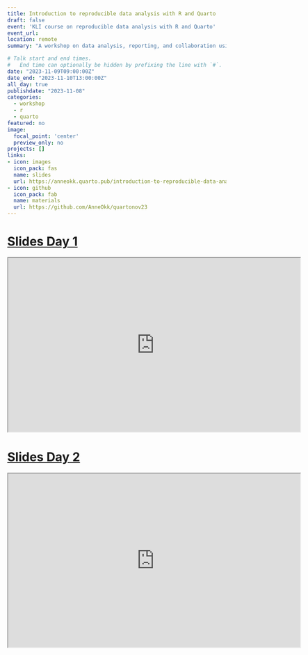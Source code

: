 ```yaml
---
title: Introduction to reproducible data analysis with R and Quarto
draft: false
event: 'KLI course on reproducible data analysis with R and Quarto'
event_url: 
location: remote
summary: "A workshop on data analysis, reporting, and collaboration using R and Quarto."

# Talk start and end times.
#   End time can optionally be hidden by prefixing the line with `#`.
date: "2023-11-09T09:00:00Z"
date_end: "2023-11-10T13:00:00Z"
all_day: true
publishdate: "2023-11-08"
categories:
  - workshop
  - r 
  - quarto
featured: no
image:
  focal_point: 'center'
  preview_only: no
projects: []
links:
- icon: images
  icon_pack: fas
  name: slides
  url: https://anneokk.quarto.pub/introduction-to-reproducible-data-analysis-with-r-and-quarto/#/title-slide
- icon: github
  icon_pack: fab
  name: materials
  url: https://github.com/AnneOkk/quartonov23
---
```


# [Slides Day 1](https://anneokk.quarto.pub/introduction-to-reproducible-data-analysis-with-r-and-quarto/#/title-slide)

<iframe src="https://anneokk.quarto.pub/introduction-to-reproducible-data-analysis-with-r-and-quarto/#/title-slide" width="672" height="400px" data-external="1"></iframe>

# [Slides Day 2](https://anneokk.quarto.pub/quartoworkshopd2/#/title-slide)

<iframe src="https://anneokk.quarto.pub/quartoworkshopd2/#/title-slide" width="672" height="400px" data-external="1"></iframe>
 
 

